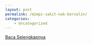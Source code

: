 ```yaml
---
layout: post
permalink: /mimpi-sakit-nak-bersalin/
categories:
    - Uncategorized
---
```


[Baca Selengkapnya](/04)